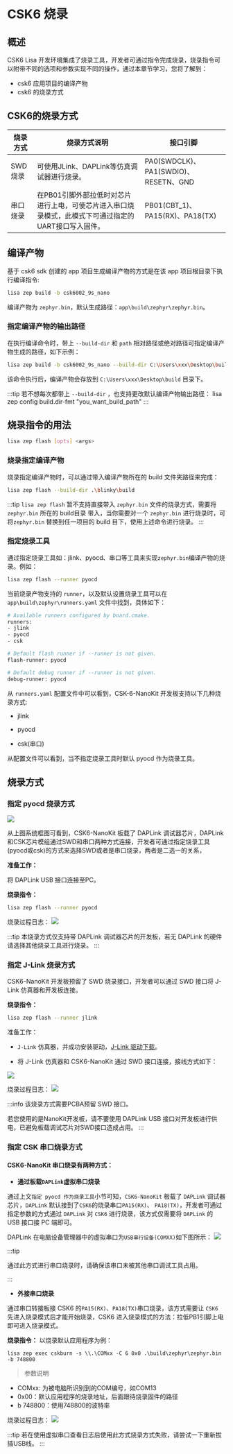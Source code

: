 # CSK6 烧录

## 概述
CSK6 Lisa 开发环境集成了烧录工具，开发者可通过指令完成烧录，烧录指令可以附带不同的选项和参数实现不同的操作，通过本章节学习，您将了解到：
- csk6 应用项目的编译产物
- csk6 的烧录方式

## CSK6的烧录方式
| 烧录方式 | 烧录方式说明                                                 | 接口引脚                             |
| -------- | ------------------------------------------------------------ | ------------------------------------ |
| SWD烧录  | 可使用JLink、DAPLink等仿真调试器进行烧录。                   | PA0(SWDCLK)、PA1(SWDIO)、RESETN、GND |
| 串口烧录 | 在PB01引脚外部拉低时对芯片进行上电，可使芯片进入串口烧录模式，此模式下可通过指定的UART接口写入固件。 | PB01(CBT_1)、PA15(RX)、PA18(TX)   |

## 编译产物
基于 csk6 sdk 创建的 app 项目生成编译产物的方式是在该 app 项目根目录下执行编译指令:

```bash
lisa zep build -b csk6002_9s_nano
```
编译产物为 `zephyr.bin`，默认生成路径：`app\build\zephyr\zephyr.bin`。

### 指定编译产物的输出路径
在执行编译命令时，带上 `--build-dir` 和 `path` 相对路径或绝对路径可指定编译产物生成的路径，如下示例：

```bash
lisa zep build -b csk6002_9s_nano --build-dir C:\Users\xxx\Desktop\build
```
该命令执行后，编译产物会存放到 `C:\Users\xxx\Desktop\build` 目录下。

:::tip
若不想每次都带上 `--build-dir` ，也支持更改默认编译产物输出路径：
lisa zep config build.dir-fmt "you_want_build_path"
:::

## 烧录指令的用法
```bash
lisa zep flash [opts] <args>
```
### 烧录指定编译产物
烧录指定编译产物时，可以通过带入编译产物所在的 build 文件夹路径来完成：
```bash
lisa zep flash --build-dir .\blinky\build
```

:::tip
`lisa zep flash` 暂不支持直接带入 `zephyr.bin` 文件的烧录方式，需要将 `zephyr.bin` 所在的 build目录 带入，当你需要对一个 `zephyr.bin` 进行烧录时，可将`zephyr.bin` 替换到任一项目的 build 目下，使用上述命令进行烧录。
:::

### 指定烧录工具
通过指定烧录工具如：jlink、pyocd、串口等工具来实现`zephyr.bin`编译产物的烧录。例如：
```bash
lisa zep flash --runner pyocd
```
当前烧录产物支持的 `runner`，以及默认设置烧录工具可以在 `app\build\zephyr\runners.yaml` 文件中找到，具体如下：
```bash
# Available runners configured by board.cmake.
runners:
- jlink
- pyocd
- csk

# Default flash runner if --runner is not given.
flash-runner: pyocd

# Default debug runner if --runner is not given.
debug-runner: pyocd
```

从 `runners.yaml` 配置文件中可以看到，CSK-6-NanoKit 开发板支持以下几种烧录方式:

- jlink

- pyocd

- csk(串口)

从配置文件可以看到，当不指定烧录工具时默认 pyocd 作为烧录工具。

## 烧录方式

### 指定 pyocd 烧录方式

![](./files/nano.png)

从上图系统框图可看到，CSK6-NanoKit 板载了 DAPLink 调试器芯片，DAPLink和CSK芯片模组通过SWD和串口两种方式连接，开发者可通过指定烧录工具(pyocd或csk)的方式来选择SWD或者是串口烧录，两者是二选一的关系，

**准备工作：**

将 DAPLink USB 接口连接至PC。


**烧录指令：**

```bash
lisa zep flash --runner pyocd
```

烧录过程日志：
![](./files/burn_pyocd.png)

:::tip
本烧录方式仅支持带 DAPLink 调试器芯片的开发板，若无 DAPLink 的硬件请选择其他烧录工具进行烧录。
:::

### 指定 J-Link 烧录方式

CSK6-NanoKit 开发板预留了 SWD 烧录接口，开发者可以通过 SWD 接口将 J-Link 仿真器和开发板连接。

**烧录指令：**

```bash
lisa zep flash --runner jlink
```
准备工作：
- `J-Link` 仿真器，并成功安装驱动，[J-Link 驱动下载](https://iflyos-external.oss-cn-shanghai.aliyuncs.com/public/lsopen/zephyr/%E5%B7%A5%E5%85%B7/JLink_Windows_V630d.exe)。

- 将 J-Link 仿真器和 CSK6-NanoKit 通过 SWD 接口连接，接线方式如下：

![](./files/connect.png)

烧录过程日志：
![](./files/burn_jlink.png)

:::info
该烧录方式需要PCBA预留 SWD 接口。

若您使用的是NanoKit开发板，请不要使用 DAPLink USB 接口对开发板进行供电，已避免板载调试芯片对SWD接口造成占用。
:::


### 指定 CSK 串口烧录方式

#### CSK6-NanoKit 串口烧录有两种方式：
- **通过板载`DAPLink`虚拟串口烧录**

通过上文`指定 pyocd 作为烧录工具`小节可知，`CSK6-NanoKit` 板载了 `DAPLink` 调试器芯片，`DAPLink` 默认接到了`CSK6`的烧录串口`PA15(RX)`、 `PA18(TX)`，开发者可通过指定参数的方式通过 `DAPLink` 对 `CSK6` 进行烧录，该方式仅需要将 `DAPLink` 的 USB 接口接 PC 端即可。

DAPLink 在电脑设备管理器中的虚拟串口为`USB串行设备(COMXX)`如下图所示：
![](./files/uart_burn.png)


:::tip

通过此方式进行串口烧录时，请确保该串口未被其他串口调试工具占用。

:::

- **外接串口烧录**

通过串口转接板接 CSK6 的`PA15(RX)`、`PA18(TX)`串口烧录，该方式需要让 `CSK6` 先进入烧录模式后才能开始烧录，CSK6 进入烧录模式的方法：拉低PB1引脚上电即可进入烧录模式。


**烧录指令：**
以烧录默认应用程序为例：

```
lisa zep exec cskburn -s \\.\COMxx -C 6 0x0 .\build\zephyr\zephyr.bin -b 748800
```
> 参数说明
- COMxx: 为被电脑所识别到的COM编号，如COM13
- 0x00：默认应用程序的烧录地址，后面跟待烧录固件的路径
- b 748800：使用748800的波特率

烧录过程日志：
![](./files/burn_uart.jpg)

:::tip
若在使用虚拟串口查看日志后使用此方式烧录方式失败，请尝试一下重新拔插USB线。
:::
